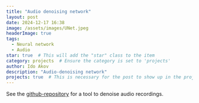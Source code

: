 ```yaml
---
title: "Audio denoising network"
layout: post
date: 2024-12-17 16:38
image: /assets/images/UNet.jpeg
headerImage: true
tags:
  - Neural network
  - Audio
star: true  # This will add the "star" class to the item
category: projects  # Ensure the category is set to 'projects'
author: Ido Akov
description: "Audio-denoising network"
projects: true  # This is necessary for the post to show up in the projects list
--- 
```


See the [github-repository](https://github.com/ikavodo/audio_denoising) for a tool to denoise audio recordings.
